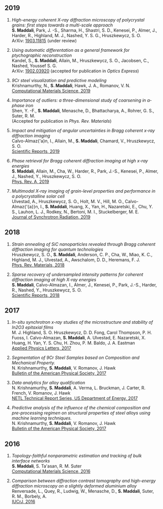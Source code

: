 ## **2019**

1.	_High-energy coherent X-ray diffraction microscopy of polycrystal grains: first steps towards a multi-scale approach_<br/>	**S. Maddali**, Park, J. -S., Sharma, H., Shastri, S. D., Kenesei, P., Almer, J., Harder, R., Highland, M. J., Nashed, Y. S. G., Hruszkewycz, S. O.
<br/>ArXiv: [1903.11815](https://arxiv.org/abs/1903.11815)  (under review)

1.	_Using automatic differentation as a general framework for ptychographic reconstruction_<br/>	Kandel, S., **S. Maddali**, Allain, M., Hruszkewycz, S. O., Jacobsen, C., Nashed, Youssef S. G.
<br/>ArXiv: [1902.03920](https://arxiv.org/abs/1902.03920)  (accepted for publication in _Optics Express_)

1.	_9Cr steel visualization and predictive modeling_<br/>	Krishnamurthy, N., **S. Maddali**, Hawk, J. A., Romanov, V. N.
<br/>[Computational Materials Science, 2019](http://www.sciencedirect.com/science/article/pii/S0927025619301466)


1.	_Importance of outliers: a three-dimensional study of coarsening in $\alpha$-phase iron_<br/>	Shen, Y. -F., **S. Maddali**, Menasche, D., Bhattacharya, A., Rohrer, G. S., Suter, R. M.
<br/> (Accepted for publication in _Phys. Rev. Materials_)

1.	_Impact and mitigation of angular uncertainties in Bragg coherent x-ray diffraction imaging_<br/>	Calvo-Almaz{\'a}n, I., Allain, M., **S. Maddali**, Chamard, V., Hruszkewycz, S. O.
<br/>[Scientific Reports, 2019](https://doi.org/10.1038/s41598-019-42797-4)


1.	_Phase retrieval for Bragg coherent diffraction imaging at high x-ray energies_<br/>	**S. Maddali**, Allain, M., Cha, W., Harder, R., Park, J.-S., Kenesei, P., Almer, J., Nashed, Y., Hruszkewycz, S. O.
<br/>[Phys. Rev. A, 2019](https://link.aps.org/doi/10.1103/PhysRevA.99.053838)


1.	_Multimodal X-ray imaging of grain-level properties and performance in a polycrystalline solar cell_<br/>	Ulvestad, A., Hruszkewycz, S. O., Holt, M. V., Hill, M. O., Calvo-Almaz{\'{a}}n, I., **S. Maddali**, Huang, X., Yan, H., Nazaretski, E., Chu, Y. S., Lauhon, L. J., Rodkey, N., Bertoni, M. I., Stuckelberger, M. E.
<br/>[Journal of Synchrotron Radiation, 2019](https://doi.org/10.1107/S1600577519003606)


## **2018**

1.	_Strain annealing of SiC nanoparticles revealed through Bragg coherent diffraction imaging for quantum technologies_<br/>	Hruszkewycz, S. O., **S. Maddali**, Anderson, C. P., Cha, W., Miao, K. C., Highland, M. J., Ulvestad, A., Awschalom, D. D., Heremans, F. J.
<br/>[Phys. Rev. Materials, 2018](https://link.aps.org/doi/10.1103/PhysRevMaterials.2.086001)


1.	_Sparse recovery of undersampled intensity patterns for coherent diffraction imaging at high X-ray energies_<br/>	**S. Maddali**, Calvo-Almazan, I., Almer, J., Kenesei, P., Park, J.-S., Harder, R., Nashed, Y., Hruszkewycz, S. O.
<br/>[Scientific Reports, 2018](https://www.nature.com/articles/s41598-018-23040-y)


## **2017**

1.	_In-situ synchrotron x-ray studies of the microstructure and stability of In2O3 epitaxial films_<br/>	M. J. Highland, S. O. Hruszkewycz, D. D. Fong, Carol Thompson, P. H. Fuoss, I. Calvo-Almazan, **S. Maddali**, A. Ulvestad, E. Nazaretski, X. Huang, H. Yan, Y. S. Chu, H. Zhou, P. M. Baldo, J. A. Eastman
<br/>[Applied Physics Letters, 2017](http://dx.doi.org/10.1063/1.4997773)


1.	_Segmentation of 9Cr Steel Samples based on Composition and Mechanical Property._<br/>	N. Krishnamurthy, **S. Maddali**, V. Romanov, J. Hawk
<br/>[Bulletin of the American Physical Society, 2017](http://meetings.aps.org/link/BAPS.2017.MAR.G1.156)


1.	_Data analytics for alloy qualification_<br/>	N. Krishnamurthy, **S. Maddali**, A. Verma, L. Bruckman, J. Carter, R. French, V. Romanov, J. Hawk
<br/>[NETL Technical Report Series, US Department of Energy, 2017](https://www.osti.gov/biblio/1456238)


1.	_Predictive analysis of the influence of the chemical composition and pre-processing regimen on structural properties of steel alloys using machine learning techniques._<br/>	N. Krishnamurthy, **S. Maddali**, V. Romanov, J. Hawk
<br/>[Bulletin of the American Physical Society, 2017](https://meetings.aps.org/Meeting/MAR17/Session/V12.6)


## **2016**

1.	_Topology-faithful nonparametric estimation and tracking of bulk interface networks_<br/>	**S. Maddali**, S. Ta'asan, R. M. Suter
<br/>[Computational Materials Science, 2016](https://www.sciencedirect.com/science/article/pii/S0927025616303913)


1.	_Comparison between diffraction contrast tomography and high-energy diffraction microscopy on a slightly deformed aluminium alloy_<br/>	Renversade, L., Quey, R., Ludwig, W., Menasche, D., **S. Maddali**, Suter, R. M., Borbely, A.
<br/>[IUCrJ, 2016](https://journals.iucr.org/m/issues/2016/01/00/ti5006/)


